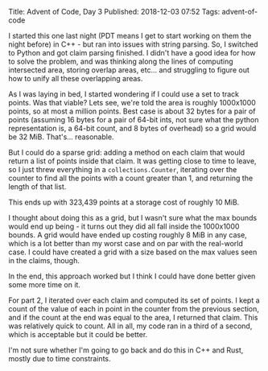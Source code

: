 Title: Advent of Code, Day 3
Published: 2018-12-03 07:52
Tags: advent-of-code

I started this one last night (PDT means I get to start working on them
the night before) in C++ - but ran into issues with string parsing. So,
I switched to Python and got claim parsing finished.  I didn't have
a good idea for how to solve the problem, and was thinking along the
lines of computing intersected area, storing overlap areas, etc... and
struggling to figure out how to unify all these overlapping areas.

As I was laying in bed, I started wondering if I could use a set to
track points. Was that viable? Lets see, we're told the area is roughly
1000x1000 points, so at most a million points. Best case is about 32
bytes for a pair of points (assuming 16 bytes for a pair of 64-bit ints,
not sure what the python representation is, a 64-bit count, and 8 bytes
of overhead) so a grid would be 32 MiB. That's... reasonable.

But I could do a sparse grid: adding a method on each claim that would
return a list of points inside that claim. It was getting close to
time to leave, so I just threw everything in a `collections.Counter`,
iterating over the counter to find all the points with a count greater
than 1, and returning the length of that list.

This ends up with 323,439 points at a storage cost of roughly 10 MiB.

I thought about doing this as a grid, but I wasn't sure what the max
bounds would end up being - it turns out they did all fall inside the
1000x1000 bounds. A grid would have ended up costing roughly 8 MiB in
any case, which is a lot better than my worst case and on par with the
real-world case. I could have created a grid with a size based on the
max values seen in the claims, though.

In the end, this approach worked but I think I could have done better
given some more time on it.

For part 2, I iterated over each claim and computed its set of points.
I kept a count of the value of each in point in the counter from the
previous section, and if the count at the end was equal to the area,
I returned that claim. This was relatively quick to count. All in all,
my code ran in a third of a second, which is acceptable but it could
be better.

I'm not sure whether I'm going to go back and do this in C++ and Rust,
mostly due to time constraints.
